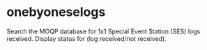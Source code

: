 # onebyoneselogs
Search the MOQP database for 1x1 Special Event Station (SES) logs received. Display status for (log received/not received).
